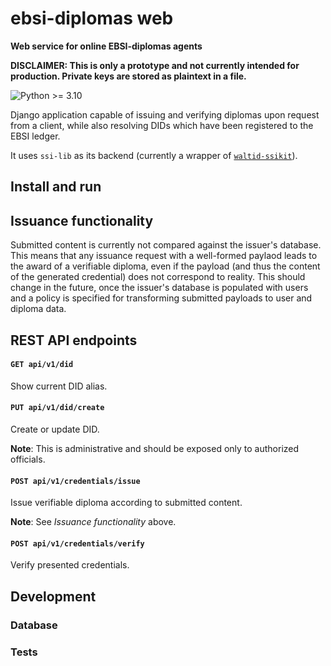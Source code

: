 # ebsi-diplomas web

**Web service for online EBSI-diplomas agents**

**DISCLAIMER: This is only a prototype and not currently intended for
production. Private keys are stored as plaintext in a file.**

![Python >= 3.10](https://img.shields.io/badge/python-%3E%3D%203.10-blue.svg)

Django application capable of issuing and verifying diplomas upon request from
a client, while also resolving DIDs which have been registered to the EBSI
ledger.

It uses `ssi-lib` as its backend (currently a wrapper of
[`waltid-ssikit`](https://github.com/walt-id/waltid-ssikit)).

## Install and run

## Issuance functionality

Submitted content is currently not compared against the issuer's database. This
means that any issuance request with a well-formed paylaod leads to the award
of a verifiable diploma, even if the payload (and thus the content of the
generated credential) does not correspond to reality. This should change in the
future, once the issuer's database is populated with users and a policy is
specified for transforming submitted payloads to user and diploma data.

## REST API endpoints

#### `GET api/v1/did`

Show current DID alias.

#### `PUT api/v1/did/create`

Create or update DID.

**Note**: This is administrative and should be exposed only to authorized
officials.

#### `POST api/v1/credentials/issue`

Issue verifiable diploma according to submitted content.

**Note**: See *Issuance functionality* above.

#### `POST api/v1/credentials/verify`

Verify presented credentials.

## Development

### Database

### Tests
